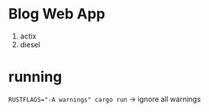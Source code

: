 # Blog Web App
1. actix
2. diesel


# running

`RUSTFLAGS="-A warnings" cargo run` -> ignore all warnings